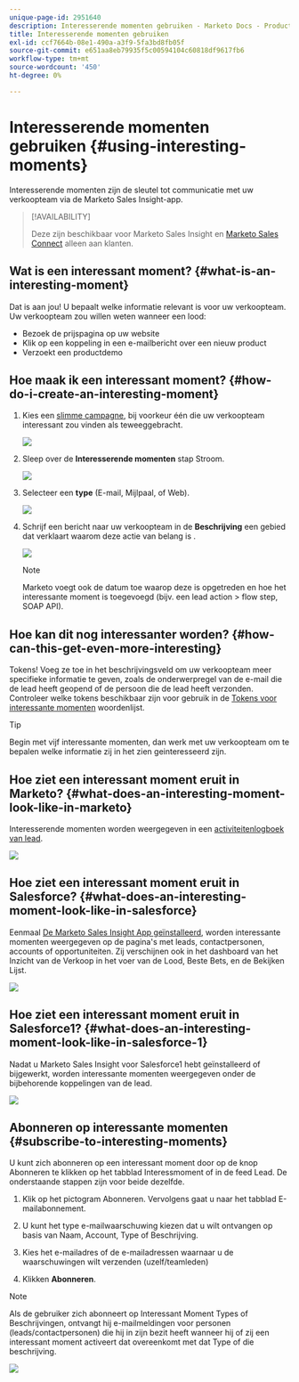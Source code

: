 ```yaml
---
unique-page-id: 2951640
description: Interesserende momenten gebruiken - Marketo Docs - Productdocumentatie
title: Interesserende momenten gebruiken
exl-id: ccf7664b-08e1-490a-a3f9-5fa3bd8fb05f
source-git-commit: e651aa8eb79935f5c00594104c60818df9617fb6
workflow-type: tm+mt
source-wordcount: '450'
ht-degree: 0%

---
```


# Interesserende momenten gebruiken {#using-interesting-moments}

Interesserende momenten zijn de sleutel tot communicatie met uw verkoopteam via de Marketo Sales Insight-app.

>[!AVAILABILITY]
>
>Deze zijn beschikbaar voor Marketo Sales Insight en [Marketo Sales Connect](/help/marketo/product-docs/marketo-sales-connect/marketo/interesting-moments-in-sales-connect.md) alleen aan klanten.

## Wat is een interessant moment? {#what-is-an-interesting-moment}

Dat is aan jou! U bepaalt welke informatie relevant is voor uw verkoopteam. Uw verkoopteam zou willen weten wanneer een lood:

* Bezoek de prijspagina op uw website
* Klik op een koppeling in een e-mailbericht over een nieuw product
* Verzoekt een productdemo

## Hoe maak ik een interessant moment?  {#how-do-i-create-an-interesting-moment}

1. Kies een [slimme campagne](/help/marketo/product-docs/core-marketo-concepts/smart-campaigns/understanding-smart-campaigns.md), bij voorkeur één die uw verkoopteam interessant zou vinden als teweeggebracht.

   ![](assets/using-interesting-moments-1.png)

1. Sleep over de **Interesserende momenten** stap Stroom.

   ![](assets/using-interesting-moments-2.png)

1. Selecteer een **type** (E-mail, Mijlpaal, of Web).

   ![](assets/using-interesting-moments-3.png)

1. Schrijf een bericht naar uw verkoopteam in de **Beschrijving** een gebied dat verklaart waarom deze actie van belang is .

   ![](assets/using-interesting-moments-4.png)

   >[!NOTE]
   >
   >Marketo voegt ook de datum toe waarop deze is opgetreden en hoe het interessante moment is toegevoegd (bijv. een lead action > flow step, SOAP API).

## Hoe kan dit nog interessanter worden?  {#how-can-this-get-even-more-interesting}

Tokens! Voeg ze toe in het beschrijvingsveld om uw verkoopteam meer specifieke informatie te geven, zoals de onderwerpregel van de e-mail die de lead heeft geopend of de persoon die de lead heeft verzonden. Controleer welke tokens beschikbaar zijn voor gebruik in de [Tokens voor interessante momenten](/help/marketo/product-docs/marketo-sales-insight/msi-for-salesforce/features/tabs-in-the-msi-panel/interesting-moments/trigger-tokens-for-interesting-moments.md) woordenlijst.

>[!TIP]
>
>Begin met vijf interessante momenten, dan werk met uw verkoopteam om te bepalen welke informatie zij in het zien geinteresseerd zijn.

## Hoe ziet een interessant moment eruit in Marketo?  {#what-does-an-interesting-moment-look-like-in-marketo}

Interesserende momenten worden weergegeven in een [activiteitenlogboek van lead](/help/marketo/product-docs/core-marketo-concepts/smart-lists-and-static-lists/managing-people-in-smart-lists/using-the-person-detail-page.md).

![](assets/using-interesting-moments-5.png)

## Hoe ziet een interessant moment eruit in Salesforce?  {#what-does-an-interesting-moment-look-like-in-salesforce}

Eenmaal [De Marketo Sales Insight App geïnstalleerd](/help/marketo/product-docs/marketo-sales-insight/msi-for-salesforce/configuration/configure-marketo-sales-insight-in-salesforce-enterprise-unlimited.md), worden interessante momenten weergegeven op de pagina&#39;s met leads, contactpersonen, accounts of opportuniteiten. Zij verschijnen ook in het dashboard van het Inzicht van de Verkoop in het voer van de Lood, Beste Bets, en de Bekijken Lijst.

![](assets/using-interesting-moments-6.png)

## Hoe ziet een interessant moment eruit in Salesforce1? {#what-does-an-interesting-moment-look-like-in-salesforce-1}

Nadat u Marketo Sales Insight voor Salesforce1 hebt geïnstalleerd of bijgewerkt, worden interessante momenten weergegeven onder de bijbehorende koppelingen van de lead.

![](assets/using-interesting-moments-7.png)

## Abonneren op interessante momenten {#subscribe-to-interesting-moments}

U kunt zich abonneren op een interessant moment door op de knop Abonneren te klikken op het tabblad Interessmoment of in de feed Lead. De onderstaande stappen zijn voor beide dezelfde.

1. Klik op het pictogram Abonneren. Vervolgens gaat u naar het tabblad E-mailabonnement.

1. U kunt het type e-mailwaarschuwing kiezen dat u wilt ontvangen op basis van Naam, Account, Type of Beschrijving.

1. Kies het e-mailadres of de e-mailadressen waarnaar u de waarschuwingen wilt verzenden (uzelf/teamleden)

1. Klikken **Abonneren**.

>[!NOTE]
>
>Als de gebruiker zich abonneert op Interessant Moment Types of Beschrijvingen, ontvangt hij e-mailmeldingen voor personen (leads/contactpersonen) die hij in zijn bezit heeft wanneer hij of zij een interessant moment activeert dat overeenkomt met dat Type of die beschrijving.

![](assets/using-interesting-moments-8.png)

